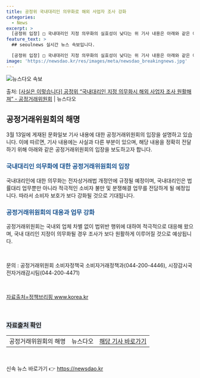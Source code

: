 ```yaml
---
title: 공정위 국내대리인 의무화로 해외 사업자 조사 강화
categories:
  - News
excerpt: >
  [공정위 입장] □ 국내대리인 지정 의무화의 실효성이 낮다는 위 기사 내용은 아래와 같은 이유로 사실이 아니…
feature_text: >
  ## seoulnews 실시간 뉴스 속보입니다.

  [공정위 입장] □ 국내대리인 지정 의무화의 실효성이 낮다는 위 기사 내용은 아래와 같은 이유로 사실이 아니…
image: 'https://newsdao.kr/res/images/meta/newsdao_breakingnews.jpg'
---
```


![뉴스다오 속보](https://newsdao.kr/res/images/meta/newsdao_breakingnews.jpg)

<p>출처: <a href="https://newsdao.kr/3347" rel="dofollow">[사실은 이렇습니다] 공정위 “국내대리인 지정 의무화시 해외 사업자 조사 원활해져” - 공정거래위원회</a> | 뉴스다오</p>

<h2 data-ke-size="size26">공정거래위원회의 해명</h2>
<p data-ke-size="size16">3월 13일에 게재된 문화일보 기사 내용에 대한 공정거래위원회의 입장을 설명하고 있습니다. 이에 따르면, 기사 내용에는 사실과 다른 부분이 있으며, 해당 내용을 정확히 전달하기 위해 아래와 같은 공정거래위원회의 입장을 보도하고자 합니다.</p>

<h3><b><span style="color: #1a5490;">국내대리인 의무화에 대한 공정거래위원회의 입장</span></b></h3>
<p data-ke-size="size16">국내대리인에 대한 의무화는 전자상거래법 개정안에 규정될 예정이며, 국내대리인은 법률대리 업무뿐만 아니라 적극적인 소비자 불만 및 분쟁해결 업무를 전담하게 될 예정입니다. 따라서 소비자 보호가 보다 강화될 것으로 기대됩니다.</p>

<h3><b><span style="color: #1a5490;">공정거래위원회의 대응과 업무 강화</span></b></h3>
<p data-ke-size="size16">공정거래위원회는 국내외 업체 차별 없이 법위반 행위에 대하여 적극적으로 대응해 왔으며, 국내 대리인 지정이 의무화될 경우 조사가 보다 원활하게 이루어질 것으로 예상됩니다.</p>
<p data-ke-size="size16">&nbsp;</p>
<p>문의 : 공정거래위원회 소비자정책국 소비자거래정책과(044-200-4446), 시장감시국전자거래감시팀(044-200-4471)</p>
<p data-ke-size="size16">&nbsp;</p>
<p><a href="https://newsdao.kr/3347">자료출처=정책브리핑 www.korea.kr</a></p>
<p data-ke-size="size16">&nbsp;</p>

<h3><b><span style="background-color: #21538527;">자료출처 확인</span></b></h3>
<table>
	<tr>
		<td>공정거래위원회의 해명</td>
		<td>뉴스다오</td>
		<td><a href="https://newsdao.kr/3347">해당 기사 바로가기</a></td>
	</tr>
</table>
<p data-ke-size="size16">&nbsp;</p> 

신속 뉴스 바로가기 👉 <a href="https://newsdao.kr" rel="dofollow">https://newsdao.kr</a>


